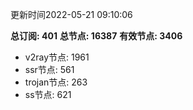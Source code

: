 更新时间2022-05-21 09:10:06

**总订阅: 401**
**总节点: 16387**
**有效节点: 3406**
- v2ray节点: 1961
- ssr节点: 561
- trojan节点: 263
- ss节点: 621
